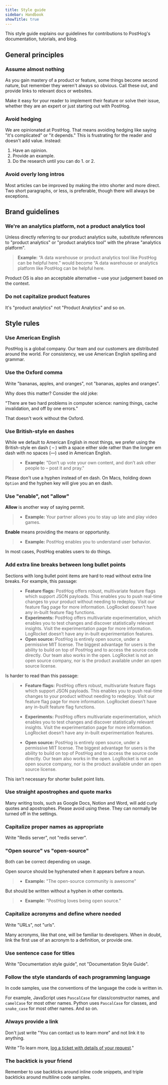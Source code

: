 ```yaml
---
title: Style guide
sidebar: Handbook
showTitle: true
---
```


This style guide explains our guidelines for contributions to PostHog's documentation, tutorials, and blog.

## General principles

### Assume almost nothing

As you gain mastery of a product or feature, some things become second nature, but remember they weren't always so obvious. Call these out, and provide links to relevant docs or websites.

Make it easy for your reader to implement their feature or solve their issue, whether they are an expert or just starting out with PostHog. 

### Avoid hedging

We are opinionated at PostHog. That means avoiding hedging like saying "it's complicated" or "it depends." This is frustrating for the reader and doesn't add value. Instead:
1. Have an opinion.
2. Provide an example.
3. Do the research until you can do 1. or 2.

### Avoid overly long intros

Most articles can be improved by making the intro shorter and more direct. Two short paragraphs, or less, is preferable, though there will always be exceptions.

## Brand guidelines

### We're an analytics platform, not a product analytics tool

Unless directly referring to our product analytics suite, substitute references to "product analytics" or "product analytics tool" with the phrase "analytics platform".

> **Example:** “A data warehouse or product analytics tool like PostHog can be helpful here.” would become “A data warehouse or analytics platform like PostHog can be helpful here.

Product OS is also an acceptable alternative – use your judgement based on the context.

### Do not capitalize product features

It's "product analytics" not "Product Analytics" and so on.

## Style rules

### Use American English

PostHog is a global company. Our team and our customers are distributed around the world. For consistency, we use American English spelling and grammar.

### Use the Oxford comma 

Write "bananas, apples, and oranges", not "bananas, apples and oranges".

Why does this matter? Consider the old joke:

"There are two hard problems in computer science: naming things, cache invalidation, and off by one errors."

That doesn't work without the Oxford.

### Use British-style en dashes

While we default to American English in most things, we prefer using the British-style en dash ( – ) with a space either side rather than the longer em dash with no spaces (—) used in American English.

> - **Example:** "Don’t up vote your own content, and don’t ask other people to – post it and pray."

Please don't use a hyphen instead of en dash. On Macs, holding down `Option` and the hyphen key will give you an en dash.

### Use "enable", not "allow"

**Allow** is another way of saying permit.

> - **Example:** Your partner allows you to stay up late and play video games.

**Enable** means providing the means or opportunity. 

> - **Example:** PostHog enables you to understand user behavior.

In most cases, PostHog enables users to do things.

### Add extra line breaks between long bullet points

Sections with long bullet point items are hard to read without extra line breaks. For example, this passage:

> - **Feature flags:** PostHog offers robust, multivariate feature flags which support JSON payloads. This enables you to push real-time changes to your product without needing to redeploy. Visit our feature flag page for more information. LogRocket doesn’t have any in-built feature flag functions.
>- **Experiments:** PostHog offers multivariate experimentation, which enables you to test changes and discover statistically relevant insights. Visit the experimentation page for more information. LogRocket doesn’t have any in-built experimentation features.
>- **Open source:** PostHog is entirely open source, under a permissive MIT license. The biggest advantage for users is the ability to build on top of PostHog and to access the source code directly. Our team also works in the open. LogRocket is not an open source company, nor is the product available under an open source license.

Is harder to read than this passage:

> - **Feature flags:** PostHog offers robust, multivariate feature flags which support JSON payloads. This enables you to push real-time changes to your product without needing to redeploy. Visit our feature flag page for more information. LogRocket doesn’t have any in-built feature flag functions.
>
>- **Experiments:** PostHog offers multivariate experimentation, which enables you to test changes and discover statistically relevant insights. Visit the experimentation page for more information. LogRocket doesn’t have any in-built experimentation features.
>
>- **Open source:** PostHog is entirely open source, under a permissive MIT license. The biggest advantage for users is the ability to build on top of PostHog and to access the source code directly. Our team also works in the open. LogRocket is not an open source company, nor is the product available under an open source license.

This isn't necessary for shorter bullet point lists.

### Use straight apostrophes and quote marks

Many writing tools, such as Google Docs, Notion and Word, will add curly quotes and apostrophes. Please avoid using these. They can normally be turned off in the settings.

### Capitalize proper names as appropriate

Write "Redis server", not "redis server".

### "Open source" vs "open-source"

Both can be correct depending on usage.

Open source should be hyphenated when it appears before a noun.

> - **Example:** "The open-source community is awesome"

But should be written without a hyphen in other contexts.

> - **Example:** "PostHog loves being open source."

### Capitalize acronyms and define where needed

Write "URLs", not "urls".

Many acronyms, like that one, will be familiar to developers. When in doubt, link the first use of an acronym to a definition, or provide one.

### Use sentence case for titles

Write "Documentation style guide", not "Documentation Style Guide". 

### Follow the style standards of each programming language

In code samples, use the conventions of the language the code is written in.

For example, JavaScript uses `PascalCase` for class/constructor names, and `camelCase` for most other names. Python uses `PascalCase` for classes, and `snake_case` for most other names. And so on.

### Always provide a link

Don't just write "You can contact us to learn more" and not link it to anything.

Write "To learn more, [log a ticket with details of your request](https://app.posthog.com/home#supportModal)."

### The backtick is your friend

Remember to use backticks around inline code snippets, and triple backticks around multiline code samples.
